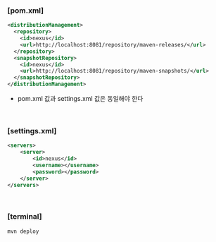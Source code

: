 
### [pom.xml]
```xml
<distributionManagement>
  <repository>
    <id>nexus</id>
    <url>http://localhost:8081/repository/maven-releases/</url>
  </repository>
  <snapshotRepository>
    <id>nexus</id>
    <url>http://localhost:8081/repository/maven-snapshots/</url>
  </snapshotRepository>
</distributionManagement>
```
* pom.xml <distributionManagement> <id> 값과 settings.xml <server> <id>값은 동일해야 한다

<br>

### [settings.xml]
```xml
<servers>
    <server>
        <id>nexus</id>
        <username></username>
        <password></password>
    </server>
</servers>
```

<br>

### [terminal]
```bash
mvn deploy
```
